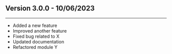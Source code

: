 ## Version 3.0.0 - 10/06/2023

* * *
- Added a new feature
- Improved another feature
- Fixed bug related to X
- Updated documentation
- Refactored module Y

